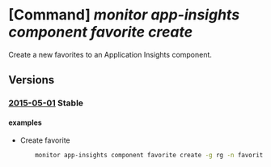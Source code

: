# [Command] _monitor app-insights component favorite create_

Create a new favorites to an Application Insights component.

## Versions

### [2015-05-01](/Resources/mgmt-plane/L3N1YnNjcmlwdGlvbnMve30vcmVzb3VyY2Vncm91cHMve30vcHJvdmlkZXJzL21pY3Jvc29mdC5pbnNpZ2h0cy9jb21wb25lbnRzL3t9L2Zhdm9yaXRlcy97fQ==/2015-05-01.xml) **Stable**

<!-- mgmt-plane /subscriptions/{}/resourcegroups/{}/providers/microsoft.insights/components/{}/favorites/{} 2015-05-01 -->

#### examples

- Create favorite
    ```bash
        monitor app-insights component favorite create -g rg -n favorite-name --resource-name component-name --config 'myconfig' --version ME --favorite-id favorite-name --favorite-type shared
    ```

